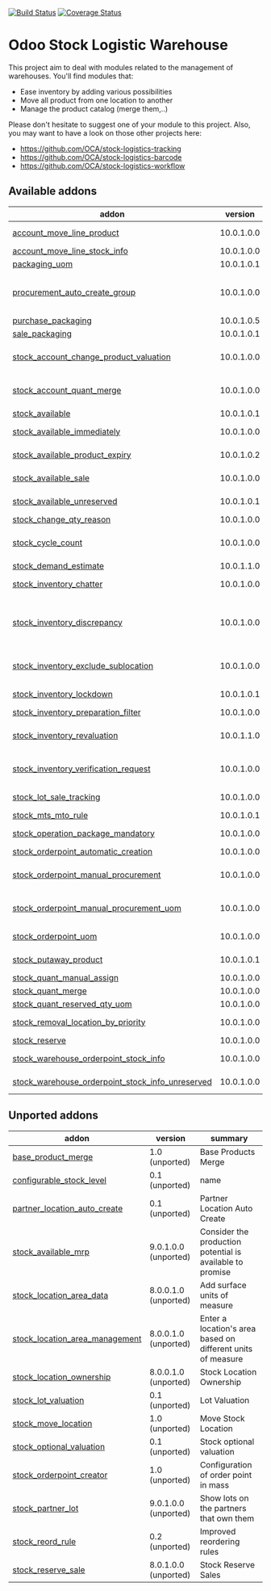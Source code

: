 [![Build Status](https://travis-ci.org/OCA/stock-logistics-warehouse.svg?branch=10.0)](https://travis-ci.org/OCA/stock-logistics-warehouse)
[![Coverage Status](https://img.shields.io/coveralls/OCA/stock-logistics-warehouse/badge.png?branch=10.0)](https://coveralls.io/r/OCA/stock-logistics-warehouse?branch=10.0)

Odoo Stock Logistic Warehouse
=============================


This project aim to deal with modules related to the management of warehouses. You'll find modules that:

 - Ease inventory by adding various possibilities
 - Move all product from one location to another
 - Manage the product catalog (merge them,..)

Please don't hesitate to suggest one of your module to this project. Also, you may want to have a look on those other projects here:

 - https://github.com/OCA/stock-logistics-tracking
 - https://github.com/OCA/stock-logistics-barcode
 - https://github.com/OCA/stock-logistics-workflow

[//]: # (addons)

Available addons
----------------
addon | version | summary
--- | --- | ---
[account_move_line_product](account_move_line_product/) | 10.0.1.0.0 | Displays the product in the journal entries and items
[account_move_line_stock_info](account_move_line_stock_info/) | 10.0.1.0.0 | Account Move Line Stock Move
[packaging_uom](packaging_uom/) | 10.0.1.0.1 | Use uom in package
[procurement_auto_create_group](procurement_auto_create_group/) | 10.0.1.0.0 | Allows to configure the system to propose automatically new procurement groups in procurement orders.
[purchase_packaging](purchase_packaging/) | 10.0.1.0.5 | In purchase, use package
[sale_packaging](sale_packaging/) | 10.0.1.0.1 | In sale, use uom's package
[stock_account_change_product_valuation](stock_account_change_product_valuation/) | 10.0.1.0.0 | Adjusts valuation of the products and quants when the cost method or type of a product changes
[stock_account_quant_merge](stock_account_quant_merge/) | 10.0.1.0.0 | extension of 'stock_quant_merge', and adds the cost as a criteria to merge quants.
[stock_available](stock_available/) | 10.0.1.0.1 | Stock available to promise
[stock_available_immediately](stock_available_immediately/) | 10.0.1.0.0 | Ignore planned receptions in quantity available to promise
[stock_available_product_expiry](stock_available_product_expiry/) | 10.0.1.0.2 | Allows to get product availability taking into account lot removal date
[stock_available_sale](stock_available_sale/) | 10.0.1.0.0 | Quotations in quantity available to promise
[stock_available_unreserved](stock_available_unreserved/) | 10.0.1.0.1 | Quantity of stock available for immediate use
[stock_change_qty_reason](stock_change_qty_reason/) | 10.0.1.0.0 | Stock Quantity Change Reason
[stock_cycle_count](stock_cycle_count/) | 10.0.1.0.0 | Adds the capability to schedule cycle counts in a warehouse through different rules defined by the user.
[stock_demand_estimate](stock_demand_estimate/) | 10.0.1.1.0 | Allows to create demand estimates.
[stock_inventory_chatter](stock_inventory_chatter/) | 10.0.1.0.0 | Log changes being done in Inventory Adjustments
[stock_inventory_discrepancy](stock_inventory_discrepancy/) | 10.0.1.0.0 | Adds the capability to show the discrepancy of every line in an inventory and to block the inventory validation when the discrepancy is over a user defined threshold.
[stock_inventory_exclude_sublocation](stock_inventory_exclude_sublocation/) | 10.0.1.0.0 | Allow to perform inventories of a location without including its child locations.
[stock_inventory_lockdown](stock_inventory_lockdown/) | 10.0.1.0.1 | Lock down stock locations during inventories.
[stock_inventory_preparation_filter](stock_inventory_preparation_filter/) | 10.0.1.0.0 | More filters for inventory adjustments
[stock_inventory_revaluation](stock_inventory_revaluation/) | 10.0.1.1.0 | Introduces inventory revaluation as single point to change the valuation of products.
[stock_inventory_verification_request](stock_inventory_verification_request/) | 10.0.1.0.0 | Adds the capability to request a Slot Verification when a inventory is Pending to Approve
[stock_lot_sale_tracking](stock_lot_sale_tracking/) | 10.0.1.0.0 | This addon allows to retrieve all customer deliveries impacted by a lot
[stock_mts_mto_rule](stock_mts_mto_rule/) | 10.0.1.0.1 | Add a MTS+MTO route
[stock_operation_package_mandatory](stock_operation_package_mandatory/) | 10.0.1.0.0 | Makes destination package mandatory on stock pack operations
[stock_orderpoint_automatic_creation](stock_orderpoint_automatic_creation/) | 10.0.1.0.0 | Stock Orderpoint Automatic Creation
[stock_orderpoint_manual_procurement](stock_orderpoint_manual_procurement/) | 10.0.1.0.0 | Allows to create procurement orders from orderpoints instead of relying only on the scheduler.
[stock_orderpoint_manual_procurement_uom](stock_orderpoint_manual_procurement_uom/) | 10.0.1.0.0 | Glue module for stock_orderpoint_uom and stock_orderpoint_manual_procurement
[stock_orderpoint_uom](stock_orderpoint_uom/) | 10.0.1.0.0 | Allows to create procurement orders in the UoM indicated in the orderpoint
[stock_putaway_product](stock_putaway_product/) | 10.0.1.0.1 | Set a product location and put-away strategy per product
[stock_quant_manual_assign](stock_quant_manual_assign/) | 10.0.1.0.0 | Stock - Manual Quant Assignment
[stock_quant_merge](stock_quant_merge/) | 10.0.1.0.0 | Stock - Quant merge
[stock_quant_reserved_qty_uom](stock_quant_reserved_qty_uom/) | 10.0.1.0.0 | Stock Quant Reserved Qty UoM
[stock_removal_location_by_priority](stock_removal_location_by_priority/) | 10.0.1.0.0 | Establish a removal priority on stock locations.
[stock_reserve](stock_reserve/) | 10.0.1.0.0 | Stock reservations on products
[stock_warehouse_orderpoint_stock_info](stock_warehouse_orderpoint_stock_info/) | 10.0.1.0.0 | Stock Warehouse Orderpoint Stock Info
[stock_warehouse_orderpoint_stock_info_unreserved](stock_warehouse_orderpoint_stock_info_unreserved/) | 10.0.1.0.0 | Stock Warehouse Orderpoint Stock Info Unreserved


Unported addons
---------------
addon | version | summary
--- | --- | ---
[base_product_merge](base_product_merge/) | 1.0 (unported) | Base Products Merge
[configurable_stock_level](configurable_stock_level/) | 0.1 (unported) | name
[partner_location_auto_create](partner_location_auto_create/) | 0.1 (unported) | Partner Location Auto Create
[stock_available_mrp](stock_available_mrp/) | 9.0.1.0.0 (unported) | Consider the production potential is available to promise
[stock_location_area_data](stock_location_area_data/) | 8.0.0.1.0 (unported) | Add surface units of measure
[stock_location_area_management](stock_location_area_management/) | 8.0.0.1.0 (unported) | Enter a location's area based on different units of measure
[stock_location_ownership](stock_location_ownership/) | 8.0.0.1.0 (unported) | Stock Location Ownership
[stock_lot_valuation](stock_lot_valuation/) | 0.1 (unported) | Lot Valuation
[stock_move_location](stock_move_location/) | 1.0 (unported) | Move Stock Location
[stock_optional_valuation](stock_optional_valuation/) | 0.1 (unported) | Stock optional valuation
[stock_orderpoint_creator](stock_orderpoint_creator/) | 1.0 (unported) | Configuration of order point in mass
[stock_partner_lot](stock_partner_lot/) | 9.0.1.0.0 (unported) | Show lots on the partners that own them
[stock_reord_rule](stock_reord_rule/) | 0.2 (unported) | Improved reordering rules
[stock_reserve_sale](stock_reserve_sale/) | 8.0.1.0.0 (unported) | Stock Reserve Sales

[//]: # (end addons)
